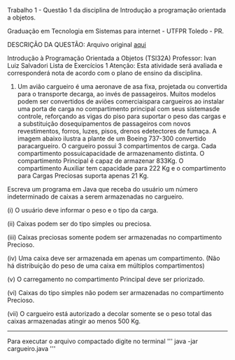 Trabalho 1 - Questão 1 da disciplina de Introdução a programação orientada a objetos.

Graduação em Tecnologia em Sistemas para internet - UTFPR Toledo - PR.

DESCRIÇÃO DA QUESTÃO: 
Arquivo original [aqui](pdf/trabalho1.pdf)

Introdução à Programação Orientada a Objetos (TSI32A)
Professor: Ivan Luiz Salvadori
Lista de Exercícios 1
Atenção: Esta atividade será avaliada e corresponderá nota de acordo com o plano de ensino
da disciplina.
1. Um avião cargueiro é uma aeronave de asa fixa, projetada ou convertida para o transporte decarga, ao invés de passageiros. Muitos modelos podem ser convertidos de aviões comerciaispara cargueiros ao instalar uma porta de carga no compartimento principal com seus sistemasde controle, reforçando as vigas do piso para suportar o peso das cargas e a substituição dosequipamentos de passageiros com novos revestimentos, forros, luzes, pisos, drenos edetectores de fumaça. A imagem abaixo ilustra a plante de um Boeing 737-300 convertido paracargueiro. O cargueiro possui 3 compartimentos de carga. Cada compartimento possuicapacidade de armazenamento distinta. O compartimento Principal é capaz de armazenar 833Kg. O compartimento Auxiliar tem capacidade para 222 Kg e o compartimento para Cargas Preciosas suporta apenas 21 Kg.


Escreva um programa em Java que receba do usuário um número indeterminado de caixas a serem armazenadas no cargueiro.

(i) O usuário deve informar o peso e o tipo da carga.

(ii) Caixas podem ser do tipo simples ou preciosa.

(iii) Caixas preciosas somente podem ser armazenadas no compartimento Precioso.

(iv) Uma caixa deve ser armazenada em apenas um compartimento. (Não há distribuição do peso de uma caixa em múltiplos compartimentos)

(v) O carregamento no compartimento Principal deve ser priorizado.

(vi) Caixas do tipo simples não podem ser armazenadas no compartimento Precioso.

(vii) O cargueiro está autorizado a decolar somente se o peso total das caixas armazenadas
atingir ao menos 500 Kg.


---------------------------------------------

Para executar o arquivo compactado digite no terminal
''' java -jar cargueiro.java '''